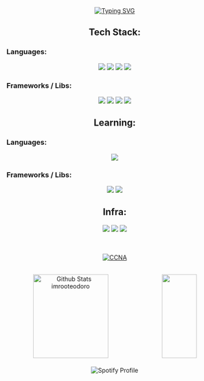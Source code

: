 <div align="center">  
  <a href="https://git.io/typing-svg">
    <img src="https://readme-typing-svg.herokuapp.com?font=Share+Tech&size=25&pause=1000&color=0D30C0&center=true&vCenter=true&random=false&width=435&lines=Hello%2C+Everyone!;My+name+is+Adelson+Teodoro;I'm+an+AI+Engineer+%26+Backend+Developer" alt="Typing SVG" />
  </a>
</div>

<h2 align="center">Tech Stack:</h2>

<h3>Languages:</h3>
<div align="center">
  <img src="https://img.shields.io/badge/-PYTHON-339933?style=for-the-badge&logo=python&color=black&logoColor=white" />
  <img src="https://img.shields.io/badge/-TYPESCRIPT-339933?style=for-the-badge&logo=TypeScript&color=black&logoColor=white" />
  <img src="https://img.shields.io/badge/-JAVASCRIPT-339933?style=for-the-badge&logo=javascript&color=black&logoColor=white" />
  <img src="https://img.shields.io/badge/-SQL-339933?style=for-the-badge&logo=postgresql&color=black&logoColor=white" />
</div>

<h3>Frameworks / Libs:</h3>
<div align="center">
  <img src="https://img.shields.io/badge/-FLASK-339933?style=for-the-badge&logo=flask&color=black&logoColor=white" />
  <img src="https://img.shields.io/badge/-FASTAPI-339933?style=for-the-badge&logo=fastapi&color=black&logoColor=white" />
  <img src="https://img.shields.io/badge/-LangChain-339933?style=for-the-badge&logo=chainlink&color=black&logoColor=white" />
  <img src="https://img.shields.io/badge/-ANGULAR-339933?style=for-the-badge&logo=Angular&color=black&logoColor=white" />
</div>

<h2 align="center">Learning:</h2>

<h3>Languages:</h3>
<div align="center">
  <img src="https://img.shields.io/badge/-RUST-339933?style=for-the-badge&logo=rust&color=black&logoColor=white" />
</div>

<h3>Frameworks / Libs:</h3>
<div align="center">
  <img src="https://img.shields.io/badge/-Rocket-339933?style=for-the-badge&logo=rocket&color=black&logoColor=white" />
  <img src="https://img.shields.io/badge/-Serverless-339933?style=for-the-badge&logo=serverless&color=black&logoColor=white" />
</div>

<h2 align="center">Infra:</h2>
<div align="center">
  <img src="https://img.shields.io/badge/-AWS-339933?style=for-the-badge&logo=amazon-aws&color=black&logoColor=white" />
  <img src="https://img.shields.io/badge/-DOCKER-339933?style=for-the-badge&logo=docker&color=black&logoColor=white" />
  <img src="https://img.shields.io/badge/-LINUX-339933?style=for-the-badge&logo=linux&color=black&logoColor=white" />

  <br /><br />
  <a href="https://www.credly.com/badges/3a89054d-fef0-4d56-90bb-74d3d66555bb">
    <img src="https://images.credly.com/size/80x80/images/70d71df5-f3dc-4380-9b9d-f22513a70417/CCNAITN__1_.png" alt="CCNA" />
  </a>
</div>

<br />

<div align="center">
  <img width="59%" height="195px" src="https://github-readme-stats.vercel.app/api?username=imrooteodoro&show_icons=true&count_private=true&hide_border=true&title_color=00bfbf&icon_color=00bfbf&text_color=c9d1d9&bg_color=0d1117" alt="Github Stats imrooteodoro" />
  <img width="40%" height="195px" src="https://github-readme-stats.vercel.app/api/top-langs/?username=imrooteodoro&layout=compact&hide_border=true&title_color=00bfbf&text_color=00bfbf&bg_color=0d1117" />
</div>

<br />

<div align="center">
  <img src="https://spotify-github-profile.kittinanx.com/api/view.svg?uid=w44fq2nsyit9evlnby8yatk0i&cover_image=true&theme=natemoo-re" alt="Spotify Profile" />
</div>